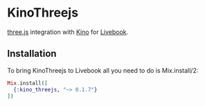 # KinoThreejs

[three.js](https://threejs.org) integration with
[Kino](https://github.com/livebook-dev/kino) for
[Livebook](https://github.com/livebook-dev/livebook).

## Installation

To bring KinoThreejs to Livebook all you need to do is Mix.install/2:

```elixir
Mix.install([
  {:kino_threejs, "~> 0.1.7"}
])
```
